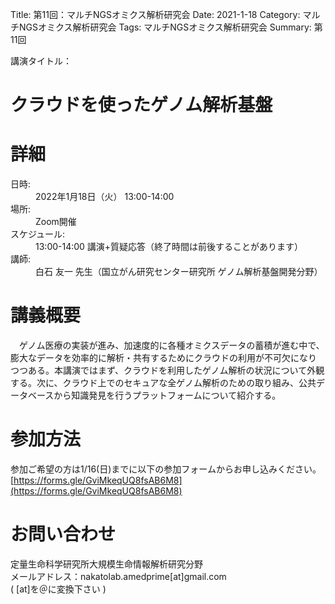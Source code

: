 Title: 第11回：マルチNGSオミクス解析研究会
Date: 2021-1-18
Category: マルチNGSオミクス解析研究会
Tags: マルチNGSオミクス解析研究会
Summary: 第11回

<div class="detail">
  <dl>
    <dt>講演タイトル：</dt>
    <h1 class="Title">クラウドを使ったゲノム解析基盤</h1>
  </dl>
</div>








# 詳細

<div class="detail">
  <dl>
    <dt>日時:</dt>
      <dd class="date">2022年1月18日（火） 13:00-14:00</dd>
    <dt>場所:</dt>
      <dd>Zoom開催</dd>
    <dt>スケジュール:</dt>
    <dd>13:00-14:00 講演+質疑応答（終了時間は前後することがあります）</dd>
    <dt>講師:</dt>
      <dd class="Speaker">⽩⽯ 友⼀ 先⽣（国⽴がん研究センター研究所 ゲノム解析基盤開発分野）</dd>
  </dl>
</div>












# 講義概要

　ゲノム医療の実装が進み、加速度的に各種オミクスデータの蓄積が進む中で、膨大なデータを効率的に解析・共有するためにクラウドの利用が不可欠になりつつある。本講演ではまず、クラウドを利用したゲノム解析の状況について外観する。次に、クラウド上でのセキュアな全ゲノム解析のための取り組み、公共データベースから知識発見を行うプラットフォームについて紹介する。




# 参加方法
参加ご希望の方は1/16(日)までに以下の参加フォームからお申し込みください。<br>[https://forms.gle/GviMkeqUQ8fsAB6M8](https://forms.gle/GviMkeqUQ8fsAB6M8)

# お問い合わせ
定量生命科学研究所大規模生命情報解析研究分野<br>
メールアドレス：nakatolab.amedprime[at]gmail.com<br>
( [at]を＠に変換下さい )

